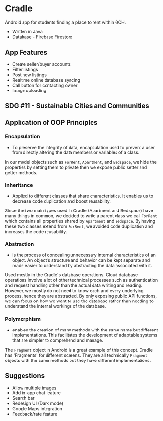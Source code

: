 # Cradle
Android app for students finding a place to rent within GCH.

- Written in Java
- Database - Firebase Firestore

## App Features
- Create seller/buyer accounts
- Filter listings
- Post new listings
- Realtime online database syncing
- Call button for contacting owner
- Image uploading

## SDG #11 - Sustainable Cities and Communities

## Application of OOP Principles
### Encapsulation
- To preserve the integrity of data, encapsulation used to prevent a user from directly altering the data members or variables of a class.
  
In our model objects such as `ForRent`, `Apartment`, and `Bedspace`, we hide the properties by setting them to private then we expose public setter and getter methods.

### Inheritance
- Applied to different classes that share characteristics. It enables us to decrease code duplication and boost reusability.

Since the two main types used in Cradle (Apartment and Bedspace) have many things in common, we decided to write a parent class we call `ForRent` which contains all properties shared by `Apartment` and `Bedspace`. By having these two classes extend from `ForRent`, we avoided code duplication and increases the code reusability.

### Abstraction
- is the process of concealing unnecessary internal characteristics of an object. An object's structure and behavior can be kept separate and made easier to understand by abstracting the data associated with it.

Used mostly in the Cradle's database operations. Cloud database operations involve a lot of other technical processes such as authentication and request handling other than the actual data writing and reading. However, we mostly do not need to know each and every underlying process, hence they are abstracted. By only exposing public API functions, we can focus on how we want to use the database rather than needing to understand the internal workings of the database.

### Polymorphism
- enables the creation of many methods with the same name but different implementations. This facilitates the development of adaptable systems that are simpler to comprehend and manage.

The `Fragment` object in Android is a great example of this concept. Cradle has 'Fragments' for different screens. They are all technically `Fragment` objects with the same methods but they have different implementations.

## Suggestions
- Allow multiple images
- Add in-app chat feature
- Search bar
- Redesign UI (Dark mode)
- Google Maps integration
- Feedback/rate feature
